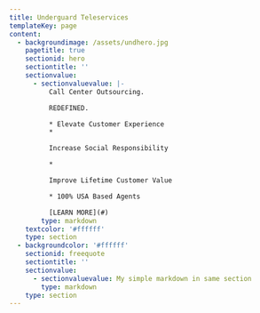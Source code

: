```yaml
---
title: Underguard Teleservices
templateKey: page
content:
  - backgroundimage: /assets/undhero.jpg
    pagetitle: true
    sectionid: hero
    sectiontitle: ''
    sectionvalue:
      - sectionvaluevalue: |-
          Call Center Outsourcing.

          REDEFINED.

          * Elevate Customer Experience
          * 

          Increase Social Responsibility

          * 

          Improve Lifetime Customer Value

          * 100% USA Based Agents

          [LEARN MORE](#)
        type: markdown
    textcolor: '#ffffff'
    type: section
  - backgroundcolor: '#ffffff'
    sectionid: freequote
    sectiontitle: ''
    sectionvalue:
      - sectionvaluevalue: My simple markdown in same section
        type: markdown
    type: section
---
```


